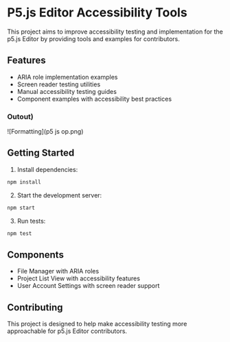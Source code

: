 # P5.js Editor Accessibility Tools

This project aims to improve accessibility testing and implementation for the p5.js Editor by providing tools and examples for contributors.

## Features

- ARIA role implementation examples
- Screen reader testing utilities
- Manual accessibility testing guides
- Component examples with accessibility best practices

### **Outout)**
![Formatting](p5 js op.png)

## Getting Started

1. Install dependencies:
```bash
npm install
```

2. Start the development server:
```bash
npm start
```

3. Run tests:
```bash
npm test
```

## Components
- File Manager with ARIA roles
- Project List View with accessibility features
- User Account Settings with screen reader support

## Contributing
This project is designed to help make accessibility testing more approachable for p5.js Editor contributors.
